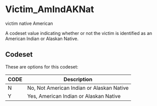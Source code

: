 
# Victim_AmIndAKNat

victim native American

A codeset value indicating whether or not the victim is identified as an American Indian or Alaskan Native.

## Codeset

These are options for this codeset:

| CODE   | Description                               |
|--------|-------------------------------------------|
| N      | No, Not American Indian or Alaskan Native |
| Y      | Yes, American Indian or Alaskan Native    |

    